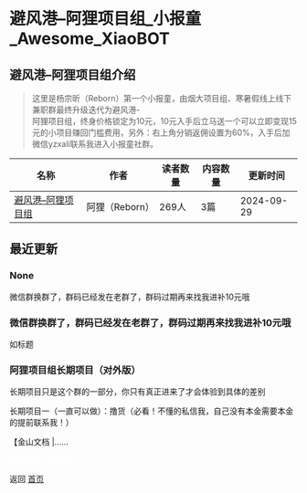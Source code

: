 # 避风港–阿狸项目组_小报童_Awesome_XiaoBOT

## 避风港–阿狸项目组介绍
> 这里是杨宗昕（Reborn）第一个小报童，由烟大项目组、寒暑假线上线下兼职群最终升级迭代为避风港-  
阿狸项目组，终身价格锁定为10元，10元入手后立马送一个可以立即变现15元的小项目赚回门槛费用，另外：右上角分销返佣设置为60%，入手后加微信yzxali联系我进入小报童社群。  
  


|名称|作者|读者数量|内容数量|更新时间|
|---|---|---|---|---|
|[避风港–阿狸项目组](https://xiaobot.net/p/13562638286?refer=0b133df9-27dc-423b-8101-639049001c13)|阿狸（Reborn）|269人|3篇|2024-09-29|

## 最近更新
### None

微信群换群了，群码已经发在老群了，群码过期再来找我进补10元哦

### 微信群换群了，群码已经发在老群了，群码过期再来找我进补10元哦

如标题

### 阿狸项目组长期项目（对外版）

长期项目只是这个群的一部分，你只有真正进来了才会体验到具体的差别

长期项目一（一直可以做）：撸货（必看！不懂的私信我，自己没有本金需要本金的提前联系我！）

【金山文档 |......


<a href="https://github.com/Reno9527/awesome-xiaobot" style="color: white; text-decoration: none;">awesome-xiaobot</a>

返回 [首页](../README.md)
